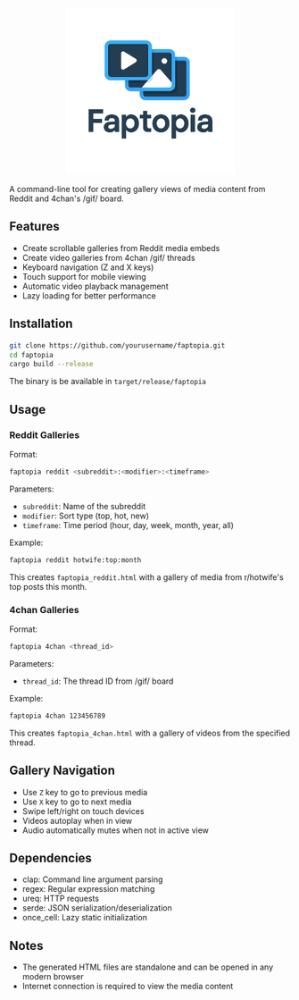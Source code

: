 <p align="center">
  <img src="./faptopia.png" alt="Faptopia logo" width="300">
</p>

A command-line tool for creating gallery views of media content from Reddit and 4chan's /gif/ board.

## Features

- Create scrollable galleries from Reddit media embeds
- Create video galleries from 4chan /gif/ threads
- Keyboard navigation (Z and X keys)
- Touch support for mobile viewing
- Automatic video playback management
- Lazy loading for better performance

## Installation

```bash
git clone https://github.com/yourusername/faptopia.git
cd faptopia
cargo build --release
```

The binary is be available in `target/release/faptopia`

## Usage

### Reddit Galleries

Format:
```bash
faptopia reddit <subreddit>:<modifier>:<timeframe>
```

Parameters:
- `subreddit`: Name of the subreddit
- `modifier`: Sort type (top, hot, new)
- `timeframe`: Time period (hour, day, week, month, year, all)

Example:
```bash
faptopia reddit hotwife:top:month
```
This creates `faptopia_reddit.html` with a gallery of media from r/hotwife's top posts this month.

### 4chan Galleries

Format:
```bash
faptopia 4chan <thread_id>
```

Parameters:
- `thread_id`: The thread ID from /gif/ board

Example:
```bash
faptopia 4chan 123456789
```
This creates `faptopia_4chan.html` with a gallery of videos from the specified thread.

## Gallery Navigation

- Use `Z` key to go to previous media
- Use `X` key to go to next media
- Swipe left/right on touch devices
- Videos autoplay when in view
- Audio automatically mutes when not in active view

## Dependencies

- clap: Command line argument parsing
- regex: Regular expression matching
- ureq: HTTP requests
- serde: JSON serialization/deserialization
- once_cell: Lazy static initialization

## Notes

- The generated HTML files are standalone and can be opened in any modern browser
- Internet connection is required to view the media content